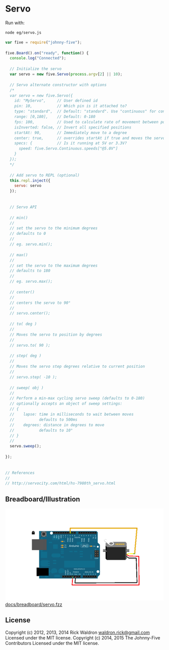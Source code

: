 <!--remove-start-->
# Servo

Run with:
```bash
node eg/servo.js
```
<!--remove-end-->

```javascript
var five = require("johnny-five");

five.Board().on("ready", function() {
  console.log("Connected");

  // Initialize the servo
  var servo = new five.Servo(process.argv[2] || 10);

  // Servo alternate constructor with options
  /*
  var servo = new five.Servo({
    id: "MyServo",     // User defined id
    pin: 10,           // Which pin is it attached to?
    type: "standard",  // Default: "standard". Use "continuous" for continuous rotation servos
    range: [0,180],    // Default: 0-180
    fps: 100,          // Used to calculate rate of movement between positions
    isInverted: false, // Invert all specified positions
    startAt: 90,       // Immediately move to a degree
    center: true,      // overrides startAt if true and moves the servo to the center of the range
    specs: {           // Is it running at 5V or 3.3V?
      speed: five.Servo.Continuous.speeds["@5.0V"] 
    }
  });
  */

  // Add servo to REPL (optional)
  this.repl.inject({
    servo: servo
  });


  // Servo API

  // min()
  //
  // set the servo to the minimum degrees
  // defaults to 0
  //
  // eg. servo.min();

  // max()
  //
  // set the servo to the maximum degrees
  // defaults to 180
  //
  // eg. servo.max();

  // center()
  //
  // centers the servo to 90°
  //
  // servo.center();

  // to( deg )
  //
  // Moves the servo to position by degrees
  //
  // servo.to( 90 );

  // step( deg )
  //
  // Moves the servo step degrees relative to current position
  //
  // servo.step( -10 );

  // sweep( obj )
  //
  // Perform a min-max cycling servo sweep (defaults to 0-180)
  // optionally accepts an object of sweep settings:
  // {
  //    lapse: time in milliseconds to wait between moves
  //           defaults to 500ms
  //    degrees: distance in degrees to move
  //           defaults to 10°
  // }
  //
  servo.sweep();

});


// References
//
// http://servocity.com/html/hs-7980th_servo.html

```


## Breadboard/Illustration


![docs/breadboard/servo.png](breadboard/servo.png)
[docs/breadboard/servo.fzz](breadboard/servo.fzz)




<!--remove-start-->
## License
Copyright (c) 2012, 2013, 2014 Rick Waldron <waldron.rick@gmail.com>
Licensed under the MIT license.
Copyright (c) 2014, 2015 The Johnny-Five Contributors
Licensed under the MIT license.
<!--remove-end-->
